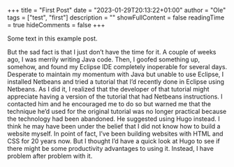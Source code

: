 +++
title = "First Post"
date = "2023-01-29T20:13:22+01:00"
author = "Ole"
tags = ["test", "first"]
description = ""
showFullContent = false
readingTime = true
hideComments = false
+++

Some text in this example post.

But the sad fact is that I just don’t have the time for it. A couple of weeks ago, I was merrily writing Java code. Then, I goofed something up, somehow, and found my Eclipse IDE completely inoperable for several days. Desperate to maintain my momentum with Java but unable to use Eclipse, I installed Netbeans and tried a tutorial that I’d recently done in Eclipse using Netbeans. As I did it, I realized that the developer of that tutorial might appreciate having a version of the tutorial that had Netbeans instructions. I contacted him and he encouraged me to do so but warned me that the technique he’d used for the original tutorial was no longer practical because the technology had been abandoned. He suggested using Hugo instead. I think he may have been under the belief that I did not know how to build a website myself. In point of fact, I’ve been building websites with HTML and CSS for 20 years now. But I thought I’d have a quick look at Hugo to see if there might be some productivity advantages to using it. Instead, I have problem after problem with it.
